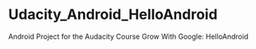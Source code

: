 # Udacity_Android_HelloAndroid
Android Project for the Audacity Course Grow With Google: HelloAndroid
